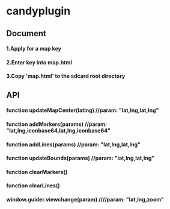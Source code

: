 # candyplugin
## Document
#### 1.Apply for a map key
#### 2.Enter key into map.html
#### 3.Copy 'map.html' to the sdcard root directory

## API
#### function updateMapCenter(latlng) //param: "lat,lng,lat,lng"
#### function addMarkers(params)  //param: "lat,lng,iconbase64,lat,lng,iconbase64"
#### function addLines(params)  //param: "lat,lng,lat,lng"
#### function updateBounds(params)  //param: "lat,lng,lat,lng"
#### function clearMarkers() 
#### function clearLines() 
#### window.guider.viewchange(param) ////param: "lat,lng,zoom"
